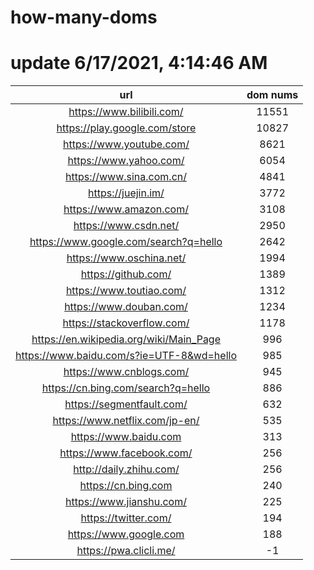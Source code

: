 # how-many-doms

# update 6/17/2021, 4:14:46 AM

url | dom nums
:-: | :-:
https://www.bilibili.com/ | 11551
https://play.google.com/store | 10827
https://www.youtube.com/ | 8621
https://www.yahoo.com/ | 6054
https://www.sina.com.cn/ | 4841
https://juejin.im/ | 3772
https://www.amazon.com/ | 3108
https://www.csdn.net/ | 2950
https://www.google.com/search?q=hello | 2642
https://www.oschina.net/ | 1994
https://github.com/ | 1389
https://www.toutiao.com/ | 1312
https://www.douban.com/ | 1234
https://stackoverflow.com/ | 1178
https://en.wikipedia.org/wiki/Main_Page | 996
https://www.baidu.com/s?ie=UTF-8&wd=hello | 985
https://www.cnblogs.com/ | 945
https://cn.bing.com/search?q=hello | 886
https://segmentfault.com/ | 632
https://www.netflix.com/jp-en/ | 535
https://www.baidu.com | 313
https://www.facebook.com/ | 256
http://daily.zhihu.com/ | 256
https://cn.bing.com | 240
https://www.jianshu.com/ | 225
https://twitter.com/ | 194
https://www.google.com | 188
https://pwa.clicli.me/ | -1
